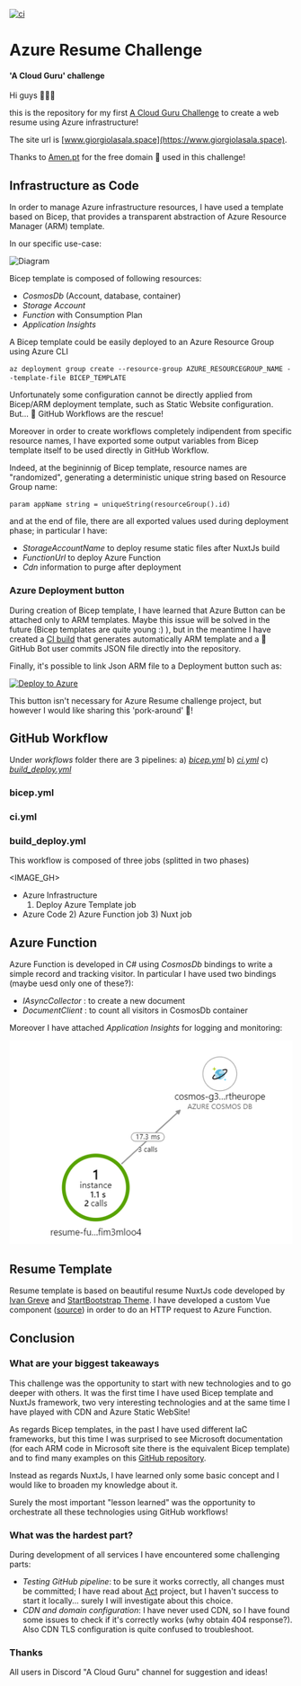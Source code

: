 [![ci](https://github.com/salem84/azure-resume-challenge/actions/workflows/ci.yml/badge.svg)](https://github.com/salem84/azure-resume-challenge/actions/workflows/ci.yml)

# Azure Resume Challenge
#### 'A Cloud Guru' challenge

Hi guys 👋👋👋

this is the repository for my first [A Cloud Guru Challenge](https://acloudguru.com/blog/engineering/cloudguruchallenge-your-resume-in-azure) to create a web resume using Azure infrastructure!

The site url is [www.giorgiolasala.space](https://www.giorgiolasala.space).

Thanks to [Amen.pt](https://www.amen.pt/) for the free domain 🙏 used in this challenge!

## Infrastructure as Code
In order to manage Azure infrastructure resources, I have used a template based on Bicep, that provides a transparent abstraction of Azure Resource Manager (ARM) template.

In our specific use-case:

![Diagram](https://lh4.googleusercontent.com/HNRvueROoYfDqYLZ1H04EbIWnjnmskyj3tg3blAO3IYNfEvfO4uApWDN3fOX-K3DGqPfu_IxXdpnBbw0Qu2kf9FXVqWGXFQfd3RO47kPDBGd_nMzvY_s46WJCFW3JYDu3wlfgsnR)

Bicep template is composed of following resources:
* _CosmosDb_ (Account, database, container)
* _Storage Account_ 
* _Function_ with Consumption Plan
* _Application Insights_

A Bicep template could be easily deployed to an Azure Resource Group using Azure CLI 

```
az deployment group create --resource-group AZURE_RESOURCEGROUP_NAME --template-file BICEP_TEMPLATE
```

Unfortunately some configuration cannot be directly applied from Bicep/ARM deployment template, such as Static Website configuration.
But... 🚀 GitHub Workflows are the rescue!

Moreover in order to create workflows completely indipendent from specific resource names, I have exported some output variables from Bicep template itself to be used directly in GitHub Workflow.

Indeed, at the begininnig of Bicep template, resource names are "randomized", generating a deterministic unique string based on Resource Group name:

```
param appName string = uniqueString(resourceGroup().id)
```

and at the end of file, there are all exported values used during deployment phase; in particular I have:
* _StorageAccountName_ to deploy resume static files after NuxtJs build
* _FunctionUrl_ to deploy Azure Function
* _Cdn_ information to purge after deployment

### Azure Deployment button
During creation of Bicep template, I have learned that Azure Button can be attached only to ARM templates. Maybe this issue will be solved in the future (Bicep templates are quite young :) ), but in the meantime I have created a [CI build](.github/workflows/bicep.yml) that generates automatically ARM template and a 🤖 GitHub Bot user commits JSON file directly into the repository.

Finally, it's possible to link Json ARM file to a Deployment button such as:

[![Deploy to Azure](https://aka.ms/deploytoazurebutton)](https://portal.azure.com/#create/Microsoft.Template/uri/https%3A%2F%2Fraw.githubusercontent.com%2Fsalem84%2Fazure-resume-challenge%2Fmaster%2Fdeploy%2Fmain.json)

This button isn't necessary for Azure Resume challenge project, but however I would like sharing this 'pork-around' 🐷!

## GitHub Workflow
Under _workflows_ folder there are 3 pipelines:
a) [_bicep.yml_](.github/workflows/bicep.yml)
b) [_ci.yml_](.github/workflows/bicep.yml)
c) [_build_deploy.yml_](.github/workflows/bicep.yml)

### bicep.yml 


### ci.yml

### build_deploy.yml
This workflow is composed of three jobs (splitted in two phases)

<IMAGE_GH>

- Azure Infrastructure
    1) Deploy Azure Template job
- Azure Code
    2) Azure Function job
    3) Nuxt job



## Azure Function
Azure Function is developed in C# using _CosmosDb_ bindings to write a simple record and tracking visitor.
In particular I have used two bindings (maybe uesd only one of these?):
* _IAsyncCollector<CounterStatsItem>_ : to create a new document
* _DocumentClient_ : to count all visitors in CosmosDb container

Moreover I have attached _Application Insights_ for logging and monitoring:

![AppInsights](img/app-insights.png)

## Resume Template

Resume template is based on beautiful resume NuxtJs code developed by [Ivan Greve](https://github.com/ivangreve/nuxt-resume) and [StartBootstrap Theme](https://github.com/startbootstrap/startbootstrap-resume/).
I have developed a custom Vue component ([source](resume/components/Counter.vue)) in order to do an HTTP request to Azure Function.

## Conclusion

### What are your biggest takeaways
This challenge was the opportunity to start with new technologies and to go deeper with others.
It was the first time I have used Bicep template and NuxtJs framework, two very interesting technologies and at the same time I have played with CDN and Azure Static WebSite!

As regards Bicep templates, in the past I have used different IaC frameworks, but this time I was surprised to see Microsoft documentation (for each ARM code in Microsoft site there is the equivalent Bicep template) and to find many examples on this [GitHub repository](https://github.com/Azure/bicep/tree/main/docs/examples).

Instead as regards NuxtJs, I have learned only some basic concept and I would like to broaden my knowledge about it.

Surely the most important "lesson learned" was the opportunity to orchestrate all these technologies using GitHub workflows!

### What was the hardest part?
During development of all services I have encountered some challenging parts:
* _Testing GitHub pipeline_: to be sure it works correctly, all changes must be committed; I have read about [Act](https://github.com/nektos/act) project, but I haven't success to start it locally... surely I will investigate about this choice.
* _CDN and domain configuration_: I have never used CDN, so I have found some issues to check if it's correctly works (why obtain 404 response?). Also CDN TLS configuration is quite confused to troubleshoot.

### Thanks


All users in Discord "A Cloud Guru" channel for suggestion and ideas!

